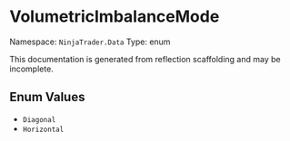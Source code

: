 # VolumetricImbalanceMode

Namespace: `NinjaTrader.Data`
Type: enum

This documentation is generated from reflection scaffolding and may be incomplete.

## Enum Values
- `Diagonal`
- `Horizontal`
